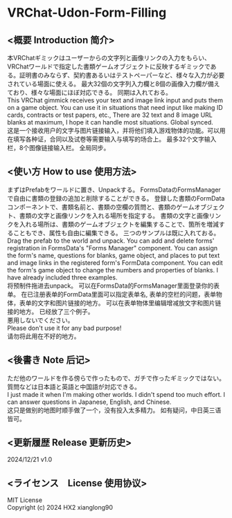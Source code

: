 # VRChat-Udon-Form-Filling

## <概要 Introduction 简介>
<div>
  本VRChatギミックはユーザーからの文字列と画像リンクの入力をもらい、VRChatワールドで指定した書類ゲームオブジェクトに反映するギミックである。証明書のみならず、契約書あるいはテストペーパーなど、様々な入力が必要されている場面に使える。
最大32個の文字列入力欄と8個の画像入力欄が備えており、様々な場面にほぼ対応できる。
同期は入れておる。
</div>
<div>
This VRChat gimmick receives your text and image link input and puts them on a game object. You can use it in situations that need input like making ID cards, contracts or test papers, etc.,
There are 32 text and 8 image URL blanks at maximum, I hope it can handle most situations.
Global synced.
</div>
<div>
这是一个接收用户的文字与图片链接输入，并将他们填入游戏物体的功能。可以用在填写各种证，合同以及试卷等需要输入与填写的场合上。
最多32个文字输入栏，8个图像链接输入栏。
全局同步。
</div>

## <使い方 How to use 使用方法>
<div>
まずはPrefabをワールドに置き、Unpackする。
FormsDataのFormsManagerで自由に書類の登録の追加と削除することができる。
登録した書類のFormDataコンポーネントで、書類名前と、書類の空欄の質問と、書類のゲームオブジェクト、書類の文字と画像リンクを入れる場所を指定する。
書類の文字と画像リンクを入れる場所は、書類のゲームオブジェクトを編集することで、箇所を増減することもでき、属性も自由に編集できる。
三つのサンプルは既に入れておる。
</div>
<div>
Drag the prefab to the world and unpack.
You can add and delete forms' registration in FormsData's "Forms Manager" component.
You can assign the form's name, questions for blanks, game object, and places to put text and image links in the registered form's FormData component.
You can edit the form's game object to  change the numbers and properties of blanks.
I have already included three examples.
</div>
<div>
将预制件拖进去unpack。
可以在FormsData的FormsManager里面登录你的表单。
在已注册表单的FormData里面可以指定表单名, 表单的空栏的问题，表单物体，表单的文字和图片链接的地方。
可以在表单物体里编辑增减放文字和图片链接的地方。
已经放了三个例子。
</div>
<div>
悪用しないでください。
</div>
<div>
Please don't use it for any bad purpose!
</div>
<div>
请勿将此用在不好的地方。
</div>

## <後書き Note 后记>
<div>
ただ他のワールドを作る傍らで作ったもので、ガチで作ったギミックではない。
質問などは日本語と英語と中国語が対応できる。
</div>
<div>
I just made it when I'm  making  other worlds. I didn't spend too much effort. 
I can answer questions in Japanese, English, and Chinese.
</div>
<div>
这只是做别的地图时顺手做了一个，没有投入太多精力。
如有疑问，中日英三语皆可。
</div>

## <更新履歴 Release 更新历史>
<div>
2024/12/21 v1.0
</div>

## <ライセンス　License 使用协议>
<div>
MIT License
</div>
<div>
Copyright (c) 2024 HX2 xianglong90
</div>
